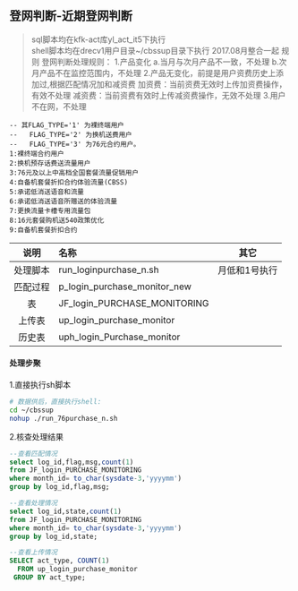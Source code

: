 ## 登网判断-近期登网判断

> sql脚本均在kfk-act库yl\_act\_it5下执行  
> shell脚本均在drecv1用户目录~/cbssup目录下执行
> 2017.08月整合一起
> 规则
  登网判断处理规则：
    1.产品变化
        a.当月与次月产品不一致，不处理
        b.次月产品不在监控范围内，不处理
    2.产品无变化，前提是用户资费历史上添加过,根据匹配情况加和减资费
        加资费：当前资费无效时上传加资费操作，有效不处理
        减资费：当前资费有效时上传减资费操作，无效不处理
    3.用户不在网，不处理

```
-- 其FLAG_TYPE='1' 为裸终端用户
--   FLAG_TYPE='2' 为换机送费用户
--   FLAG_TYPE='3' 为76元合约用户。
1:裸终端合约用户 
2:换机预存话费送流量用户  
3:76元及以上中高档全国套餐流量促销用户 
4:自备机套餐折扣合约体验流量(CBSS) 
5:承诺低消送语音和流量 
6:承诺低消送语音所赠送的体验流量 
7:更换流量卡槽专用流量包
8:16元套餐购机送540政策优化  
9:自备机套餐折扣合约
```

| 说明 | 名称 | 其它 |
| :---: | :--- | :---: |
| 处理脚本 | run_loginpurchase_n.sh | 月低和1号执行 |
| 匹配过程 | p_login_purchase_monitor_new |  |
| 表 | JF_login_PURCHASE_MONITORING |  |
| 上传表 | up_login_purchase_monitor |  |
| 历史表 | uph_login_Purchase_monitor |  |

#### 处理步聚

1.直接执行sh脚本

```sh
# 数据供后，直接执行shell:
cd ~/cbssup
nohup ./run_76purchase_n.sh
```

2.核查处理结果

```sql
--查看匹配情况
select log_id,flag,msg,count(1) 
from JF_login_PURCHASE_MONITORING 
where month_id= to_char(sysdate-3,'yyyymm')
group by log_id,flag,msg;

--查看处理情况
select log_id,state,count(1) 
from JF_login_PURCHASE_MONITORING 
where month_id= to_char(sysdate-3,'yyyymm')
group by log_id,state;

--查看上传情况
SELECT act_type, COUNT(1)
  FROM up_login_purchase_monitor
 GROUP BY act_type;
```



